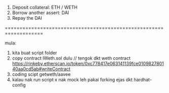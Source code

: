 1. Deposit collateral: ETH / WETH 
2. Borrow another assert: DAI
3. Repay the DAI 

===================================================================

mula:
1. kita buat script folder
2. copy contract IWeth.sol dulu // tengok dkt weth contract https://rinkeby.etherscan.io/token/0xc778417e063141139fce010982780140aa0cd5ab#writeContract
3. coding scipt getweth/aavee
4. kalau nak run script x nak mock leh pakai forking ejas dkt hardhat-config